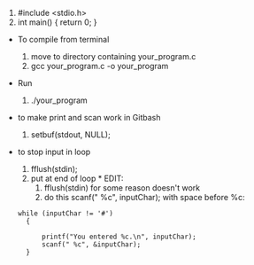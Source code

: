 1. #include <stdio.h>
2. int main() {
return 0;
}

* To compile from terminal
    1. move to directory containing your_program.c
    2. gcc your_program.c -o your_program
* Run
    1. ./your_program
 
* to make print and scan work in Gitbash
  1. setbuf(stdout, NULL);
* to stop input in loop
    1. fflush(stdin);
    2. put at end of loop
      * EDIT:
          1. fflush(stdin) for some reason doesn't work
          2. do this scanf(" %c", inputChar); with space before %c:
  
  ```
  while (inputChar != '#')
    {

        printf("You entered %c.\n", inputChar);
        scanf(" %c", &inputChar);
    }
  ```
